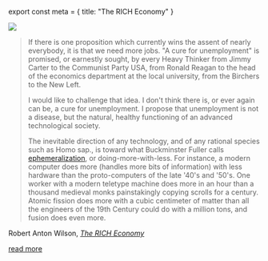 export const meta = {
title: "The RICH Economy"
}

<img src="/image/magazine.sm.jpg" className="flush" data-source="1979 book Future Cities: Homes and Living into the 21st Century, Matt Novak - Flickr" data-link="https://secure.flickr.com/photos/sots/1271028593/in/photolist-2Wjmw6-6dAFJb-6sfW22" />

> If there is one proposition which currently wins the assent of nearly everybody, it is that we need more jobs. "A cure for unemployment" is promised, or earnestly sought, by every Heavy Thinker from Jimmy Carter to the Communist Party USA, from Ronald Reagan to the head of the economics department at the local university, from the Birchers to the New Left.
>
> I would like to challenge that idea. I don't think there is, or ever again can be, a cure for unemployment. I propose that unemployment is not a disease, but the natural, healthy functioning of an advanced technological society.
>
> The inevitable direction of any technology, and of any rational species such as Homo sap., is toward what Buckminster Fuller calls [ephemeralization](https://en.wikipedia.org/wiki/Ephemeralization), or doing-more-with-less. For instance, a modern computer does more (handles more bits of information) with less hardware than the proto-computers of the late '40's and '50's. One worker with a modern teletype machine does more in an hour than a thousand medieval monks painstakingly copying scrolls for a century. Atomic fission does more with a cubic centimeter of matter than all the engineers of the 19th Century could do with a million tons, and fusion does even more.

<attr>Robert Anton Wilson, <a href="http://www.deepleafproductions.com/wilsonlibrary/texts/raw-RICH.html"><i>The RICH Economy</i></a></attr>

<a href="http://www.deepleafproductions.com/wilsonlibrary/texts/raw-RICH.html" className="next">read more</a>
